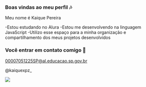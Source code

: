 ### Boas vindas ao meu perfil 🎶

Meu nome é Kaique Pereira

-Estou estudando no Alura 
-Estou me desenvolvendo na linguagem JavaScript
-Utilizo esse espaço para a minha organização e compartilhamento dos meus projetos desenvolvidos 

### Você entrar em contato comigo 🦅

00007051225SP@al.educacao.sp.gov.br

@kaiquexpz_

![](https://media.tenor.com/HjEZIuQ6QHUAAAAM/correndo-yuri-alberto.gif)
